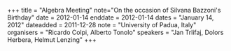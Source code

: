 +++
title = "Algebra Meeting"
note="On the occasion of Silvana Bazzoni's Birthday"
date = 2012-01-14
enddate = 2012-01-14
dates = "January 14, 2012"
dateadded = 2011-12-28
note = "University of Padua, Italy"
organisers = "Ricardo Colpi, Alberto Tonolo"
speakers = "Jan Trlifaj, Dolors Herbera, Helmut Lenzing"
+++
